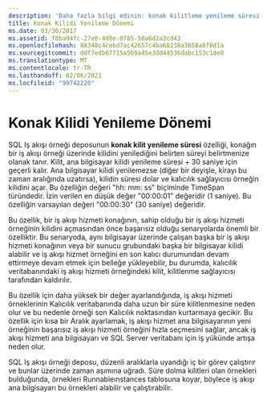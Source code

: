 ```yaml
---
description: 'Daha fazla bilgi edinin: konak kilitleme yenileme süresi'
title: Konak Kilidi Yenileme Dönemi
ms.date: 03/30/2017
ms.assetid: f8ba94fc-27e0-4d8e-8f85-50a6d2a3cd43
ms.openlocfilehash: 88348c4cebd7ac42657c4ba68238a3b58a8f0d1a
ms.sourcegitcommit: ddf7edb67715a5b9a45e3dd44536dabc153c1de0
ms.translationtype: MT
ms.contentlocale: tr-TR
ms.lasthandoff: 02/06/2021
ms.locfileid: "99742220"
---
```

# <a name="host-lock-renewal-period"></a>Konak Kilidi Yenileme Dönemi

SQL Iş akışı örneği deposunun **konak kilit yenileme süresi** özelliği, konağın bir iş akışı örneği üzerinde kilidini yenilediğini belirten süreyi belirtmenize olanak tanır. Kilit, ana bilgisayar kilidi yenileme süresi + 30 saniye için geçerli kalır. Ana bilgisayar kilidi yenilemezse (diğer bir deyişle, kirayı bu zaman aralığında uzatırsa), kilidin süresi dolar ve kalıcılık sağlayıcısı örneğin kilidini açar. Bu özelliğin değeri "hh: mm: ss" biçiminde TimeSpan türündedir. İzin verilen en düşük değer "00:00:01" değeridir (1 saniye). Bu özelliğin varsayılan değeri "00:00:30" (30 saniye) değeridir.  
  
 Bu özellik, bir iş akışı hizmeti konağının, sahip olduğu bir iş akışı hizmeti örneğinin kilidini açmasından önce başarısız olduğu senaryolarda önemli bir özelliktir. Bu senaryoda, aynı bilgisayar üzerinde çalışan başka bir iş akışı hizmeti konağının veya bir sunucu grubundaki başka bir bilgisayar kilidi alabilir ve iş akışı hizmet örneğini en son kalıcı durumundan devam ettirmeye devam etmek için belleğe yükleyebilir, bu durumda, kalıcılık veritabanındaki iş akışı hizmeti örneğindeki kilit, kilitlenme sağlayıcısı tarafından kaldırılır.  
  
 Bu özellik için daha yüksek bir değer ayarlandığında, iş akışı hizmeti örneklerinin Kalıcılık veritabanında daha uzun bir süre kilitlenmesine neden olur ve bu nedenle örneği son Kalıcılık noktasından kurtarmaya gecikir. Bu özellik için kısa bir Aralık ayarlamak, iş akışı hizmet ana bilgisayarının yeni örneğinin başarısız iş akışı hizmeti örneğini hızla seçmesini sağlar, ancak iş akışı hizmeti ana bilgisayarı ve SQL Server veritabanı için iş yükünde artışa neden olur.  
  
 SQL Iş akışı örneği deposu, düzenli aralıklarla uyandığı iç bir görev çalıştırır ve bunlar üzerinde zaman aşımına uğradı. Süre dolma kilitleri olan örnekleri bulduğunda, örnekleri Runnableınstances tablosuna koyar, böylece iş akışı ana bilgisayarı bu örnekleri alabilir ve çalıştırabilir.
